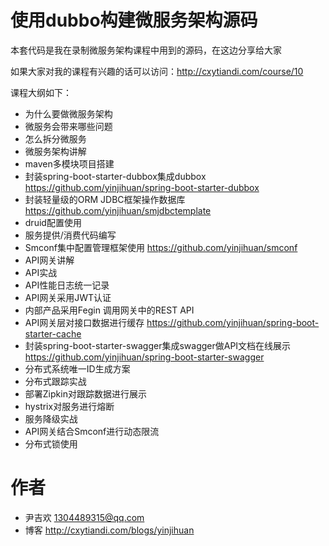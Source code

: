 # 使用dubbo构建微服务架构源码

本套代码是我在录制微服务架构课程中用到的源码，在这边分享给大家

如果大家对我的课程有兴趣的话可以访问：http://cxytiandi.com/course/10

课程大纲如下：
- 为什么要做微服务架构
- 微服务会带来哪些问题
- 怎么拆分微服务
- 微服务架构讲解
- maven多模块项目搭建
- 封装spring-boot-starter-dubbox集成dubbox https://github.com/yinjihuan/spring-boot-starter-dubbox
- 封装轻量级的ORM JDBC框架操作数据库 https://github.com/yinjihuan/smjdbctemplate
- druid配置使用
- 服务提供/消费代码编写
- Smconf集中配置管理框架使用 https://github.com/yinjihuan/smconf
- API网关讲解
- API实战
- API性能日志统一记录
- API网关采用JWT认证
- 内部产品采用Fegin 调用网关中的REST API
- API网关层对接口数据进行缓存 https://github.com/yinjihuan/spring-boot-starter-cache
- 封装spring-boot-starter-swagger集成swagger做API文档在线展示  https://github.com/yinjihuan/spring-boot-starter-swagger
- 分布式系统唯一ID生成方案
- 分布式跟踪实战
- 部署Zipkin对跟踪数据进行展示
- hystrix对服务进行熔断
- 服务降级实战
- API网关结合Smconf进行动态限流
- 分布式锁使用
# 作者
- 尹吉欢 1304489315@qq.com
- 博客 http://cxytiandi.com/blogs/yinjihuan
